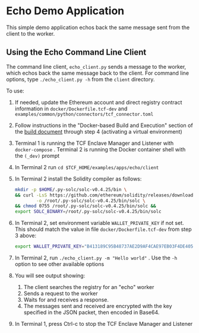 # Echo Demo Application

This simple demo application echos back the same message sent from
the client to the worker.

## Using the Echo Command Line Client

The command line client, `echo_client.py` sends a message to the worker,
which echos back the same message back to the client.
For command line options, type `./echo_client.py -h` from the
`client` directory.

To use:

1.  If needed, update the Ethereum account and direct registry contract
    information in `docker/Dockerfile.tcf-dev` and
    `examples/common/python/connectors/tcf_connector.toml`
2.  Follow instructions in the "Docker-based Build and Execution" section of
    the [build document](../../../BUILD.md#dockerbuild) through step 4
    (activating a virtual environment)
3.  Terminal 1 is running the TCF Enclave Manager and Listener with
    `docker-compose` . Terminal 2 is running the Docker container shell
    with the `(_dev)` prompt
4.  In Terminal 2 run `cd $TCF_HOME/examples/apps/echo/client`
5.  In Terminal 2 install the Solidity compiler as follows:
    ```bash
    mkdir -p $HOME/.py-solc/solc-v0.4.25/bin \
    && curl -LsS https://github.com/ethereum/solidity/releases/download/v0.4.25/solc-static-linux \
            -o /root/.py-solc/solc-v0.4.25/bin/solc \
    && chmod 0755 /root/.py-solc/solc-v0.4.25/bin/solc &&
    export SOLC_BINARY=/root/.py-solc/solc-v0.4.25/bin/solc
    ```
6. In Terminal 2, set environment variable `WALLET_PRIVATE_KEY` if not set.
    This should match the value in file `docker/Dockerfile.tcf-dev`
    from step 3 above:
    ```bash
    export WALLET_PRIVATE_KEY="B413189C95B48737AE2D9AF4CAE97EB03F4DE40599DF8E6C89DCE4C2E2CBA8DE"
    ```
7.  In Terminal 2, run `./echo_client.py -m "Hello world"` .
    Use the `-h` option to see other available options

8.  You will see output showing:
    1. The client searches the registry for an "echo" worker
    2. Sends a request to the worker
    3. Waits for and receives a response.
    4. The messages sent and received are encrypted with the key specified
       in the JSON packet, then encoded in Base64.
9.  In Terminal 1, press Ctrl-c to stop the TCF Enclave Manager and Listener

